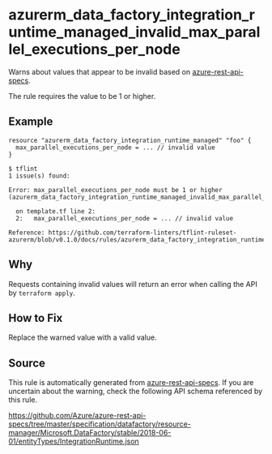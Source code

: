 <!--- This file generated by `tools/apispec-rule-gen/main.go`. DO NOT EDIT --->

# azurerm_data_factory_integration_runtime_managed_invalid_max_parallel_executions_per_node

Warns about values that appear to be invalid based on [azure-rest-api-specs](https://github.com/Azure/azure-rest-api-specs).

The rule requires the value to be 1 or higher.

## Example

```hcl
resource "azurerm_data_factory_integration_runtime_managed" "foo" {
  max_parallel_executions_per_node = ... // invalid value
}
```

```
$ tflint
1 issue(s) found:

Error: max_parallel_executions_per_node must be 1 or higher (azurerm_data_factory_integration_runtime_managed_invalid_max_parallel_executions_per_node)

  on template.tf line 2:
  2:   max_parallel_executions_per_node = ... // invalid value

Reference: https://github.com/terraform-linters/tflint-ruleset-azurerm/blob/v0.1.0/docs/rules/azurerm_data_factory_integration_runtime_managed_invalid_max_parallel_executions_per_node.md

```

## Why

Requests containing invalid values will return an error when calling the API by `terraform apply`.

## How to Fix

Replace the warned value with a valid value.

## Source

This rule is automatically generated from [azure-rest-api-specs](https://github.com/Azure/azure-rest-api-specs). If you are uncertain about the warning, check the following API schema referenced by this rule.

https://github.com/Azure/azure-rest-api-specs/tree/master/specification/datafactory/resource-manager/Microsoft.DataFactory/stable/2018-06-01/entityTypes/IntegrationRuntime.json
